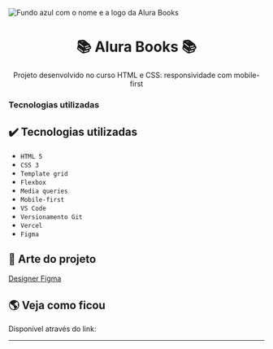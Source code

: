 ![Fundo azul com o nome e a logo da Alura Books](https://github.com/ednosmab/alura-books/assets/37445442/f2f09818-ba2f-47da-950d-bc9071e2c799)

<h1 align="center">📚 Alura Books 📚</h1>
<p align="center">Projeto desenvolvido no curso HTML e CSS: responsividade com mobile-first</p>
<h3>Tecnologias utilizadas</h3>

## ✔️ Tecnologias utilizadas

- ``HTML 5``
- ``CSS 3``
- ``Template grid``
- ``Flexbox``
- ``Media queries``
- ``Mobile-first``
- ``VS Code``
- ``Versionamento Git``
- ``Vercel``
- ``Figma``

## 🎨 Arte do projeto

<p>
  <a href="https://www.figma.com/file/9DyxUuS7TTnoXc0pQR2GnL/AluraBooks-%7C-Responsividade-com-Mobile-First-(Copy)?type=design&node-id=37%3A94&mode=dev&t=9awH53YTCv6ZmKSO-1" target="_blank">
    Designer Figma
  </a>
</p>

## 🌎 Veja como ficou

<p>Disponível através do link: </p>

<hr>

